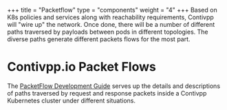 +++
title = "Packetflow"
type = "components"
weight = "4"
+++
Based on K8s policies and services along with reachability requirements, Contivpp will "wire up" the network. Once done, there will be a number of different paths traversed by payloads between pods in different topologies. The diverse paths generate different packets flows for the most part. 
<!--more-->

# Contivpp.io Packet Flows

The [PacketFlow Development Guide](https://github.com/contiv/vpp/blob/master/docs/dev-guide/PACKET_FLOW.md) serves up the details and descriptions of
paths traversed by request and response packets inside a Contivpp Kubernetes cluster under different situations.


